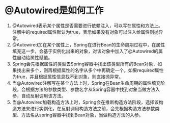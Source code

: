 # @Autowired是如何工作
1. @Autowired表示某个属性是否需要进行依赖注入，可以写在属性和方法上。注解中的required属性默认为true，表示如果没有对象可以注入给属性则抛异常。
2. @Autowired加在某个属性上，Spring在进行Bean的生命周期过程中，在属性填充这一步，会基于实例化出来的对象，对该对象中加入了@Autowired的属性自动给属性赋值。
3. Spring会先根据属性的类型去Spring容器中找出该类型所有的Bean对象，如果找出来多个，则再根据属性的名字从多个中再确定一个。如果required属性为true，并且根据属性信息找不到对象，则直接抛异常。
4. 当@Autowired注解写在某个方法上时，Spring在Bean生命周期的属性填充阶段，会根据方法的参数类型、参数名字从Spring容器中找到对象当做方法入参，自动反射调用该方法。
5. 当@Autowired加载构造方法上时，Spring会在推断构造方法阶段，选择该构造方法来进行实例化，在反射调用构造方法之前，会先根据构造方法参数类型、方法名从spring容器中找到Bean对象，当做构造方法的入参。